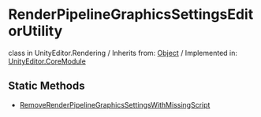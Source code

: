 # RenderPipelineGraphicsSettingsEditorUtility
class in UnityEditor.Rendering
 / Inherits from: <a href="https://docs.unity3d.com/6000.1/Documentation/ScriptReference/Object.html">Object</a> / Implemented in: <a href="https://docs.unity3d.com/6000.1/Documentation/ScriptReference/UnityEditor.CoreModule.html">UnityEditor.CoreModule</a>

## Static Methods
- <a href="https://docs.unity3d.com/6000.1/Documentation/ScriptReference/RenderPipelineGraphicsSettingsEditorUtility.RemoveRenderPipelineGraphicsSettingsWithMissingScript.html">RemoveRenderPipelineGraphicsSettingsWithMissingScript</a>

